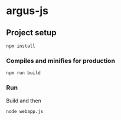 # argus-js

## Project setup
```
npm install
```

### Compiles and minifies for production
```
npm run build
```

### Run
Build and then
```
node webapp.js
```
